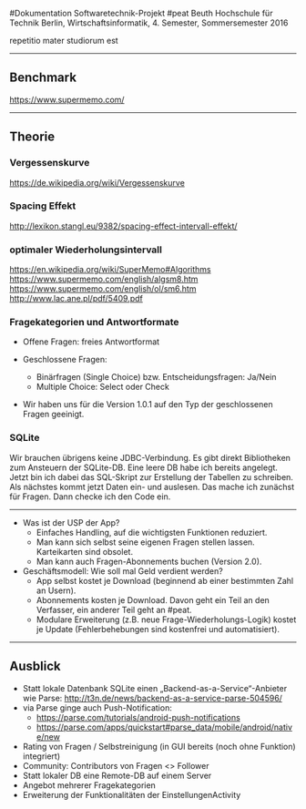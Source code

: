 ﻿#Dokumentation Softwaretechnik-Projekt #peat
Beuth Hochschule für Technik Berlin, Wirtschaftsinformatik, 4. Semester, Sommersemester 2016

repetitio mater studiorum est

---

## Benchmark

https://www.supermemo.com/


---
## Theorie

### Vergessenskurve
https://de.wikipedia.org/wiki/Vergessenskurve

### Spacing Effekt
http://lexikon.stangl.eu/9382/spacing-effect-intervall-effekt/

### optimaler Wiederholungsintervall
https://en.wikipedia.org/wiki/SuperMemo#Algorithms
https://www.supermemo.com/english/algsm8.htm
https://www.supermemo.com/english/ol/sm6.htm
http://www.lac.ane.pl/pdf/5409.pdf


### Fragekategorien und Antwortformate

* Offene Fragen: freies Antwortformat
* Geschlossene Fragen: 
  * Binärfragen (Single Choice) bzw. Entscheidungsfragen: Ja/Nein
  * Multiple Choice: Select oder Check

* Wir haben uns für die Version 1.0.1 auf den Typ der geschlossenen Fragen geeinigt.

### SQLite

Wir brauchen übrigens keine JDBC-Verbindung. Es gibt direkt Bibliotheken zum Ansteuern der SQLite-DB. Eine leere DB habe ich bereits angelegt. Jetzt bin ich dabei das SQL-Skript zur Erstellung der Tabellen zu schreiben. Als nächstes kommt jetzt Daten ein- und auslesen. Das mache ich zunächst für Fragen. Dann checke ich den Code ein.

---

* Was ist der USP der App?
  * Einfaches Handling, auf die wichtigsten Funktionen reduziert.
  * Man kann sich selbst seine eigenen Fragen stellen lassen. Karteikarten sind obsolet.
  * Man kann auch Fragen-Abonnements buchen (Version 2.0).
* Geschäftsmodell: Wie soll mal Geld verdient werden?
  * App selbst kostet je Download (beginnend ab einer bestimmten Zahl an Usern).
  * Abonnements kosten je Download. Davon geht ein Teil an den Verfasser, ein anderer Teil geht an #peat.
  * Modulare Erweiterung (z.B. neue Frage-Wiederholungs-Logik) kostet je Update (Fehlerbehebungen sind kostenfrei und automatisiert).

---

## Ausblick

* Statt lokale Datenbank SQLite einen „Backend-as-a-Service“-Anbieter wie Parse: http://t3n.de/news/backend-as-a-service-parse-504596/
* via Parse ginge auch Push-Notification:
  * https://parse.com/tutorials/android-push-notifications
  * https://parse.com/apps/quickstart#parse_data/mobile/android/native/new
* Rating von Fragen / Selbstreinigung (in GUI bereits (noch ohne Funktion) integriert)
* Community: Contributors von Fragen <> Follower
* Statt lokaler DB eine Remote-DB auf einem Server
* Angebot mehrerer Fragekategorien
* Erweiterung der Funktionalitäten der EinstellungenActivity